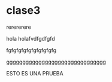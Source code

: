 # clase3
rerererere





hola holafvdfgdfgfd


fgfgfgfgfgfgfgfgfgfg


ggggggggggggggggggggggggggggggg


ESTO ES UNA PRUEBA
